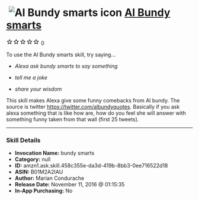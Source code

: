 # &nbsp;<img src="skill_icon" alt="Al Bundy smarts icon" width="36"> [Al Bundy smarts](http://alexa.amazon.com/#skills/amzn1.ask.skill.458c355e-da3d-419b-8bb3-0ee716522d18)
![0 stars](../../images/ic_star_border_black_18dp_1x.png)![0 stars](../../images/ic_star_border_black_18dp_1x.png)![0 stars](../../images/ic_star_border_black_18dp_1x.png)![0 stars](../../images/ic_star_border_black_18dp_1x.png)![0 stars](../../images/ic_star_border_black_18dp_1x.png) 0

To use the Al Bundy smarts skill, try saying...

* *Alexa ask bundy smarts to say something*

* *tell me a joke*

* *share your wisdom*

This skill makes Alexa give some funny comebacks from Al bundy. The source is twitter https://twitter.com/albundyquotes. Basically if you ask alexa something that is like how are, how do you feel she will answer with something funny taken from that wall (first 25 tweets).

***

### Skill Details

* **Invocation Name:** bundy smarts
* **Category:** null
* **ID:** amzn1.ask.skill.458c355e-da3d-419b-8bb3-0ee716522d18
* **ASIN:** B01M2A2IAU
* **Author:** Marian Condurache
* **Release Date:** November 11, 2016 @ 01:15:35
* **In-App Purchasing:** No
